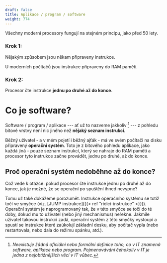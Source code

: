 ```yaml
---
draft: false
title: Aplikace / program / software
weight: 774
---
```


Všechny moderní procesory fungují na stejném principu, jako před 50 lety.

### **Krok 1:** 

Nějakým způsobem jsou někam připraveny instrukce.

U moderních počítačů jsou instrukce připraveny do RAM paměti.

### **Krok 2:** 

Procesor čte instrukce **jednu po druhé až do konce**.

# Co je software?

Software / program / aplikace --- ať už to nazveme jakkoliv [^b] --- z pohledu bitové vrstvy není nic jiného než **nějaký seznam instrukcí**.

Běžný uživatel - a v mém pojetí i běžný ajťák - má ve svém počítači na disku připravený **operační systém**. Toto je z bitového pohledu aplikace, jako každá jiná - pouze seznam instrukcí, který se nahraje do RAM paměti a procesor tyto instrukce začne provádět, jednu po druhé, až do konce.

## Proč operační systém nedoběhne až do konce?

Což vede k otázce: pokud procesor čte instrukce jednu po druhé až do konce, jak je možné, že se operační po spuštění ihned nevypne?

Tomu už také dokážeme porozumět. Instrukce operačního systému se totiž točí ve smyčce (viz. [JUMP instrukce]({{< ref "ridici-instrukce" >}})). Operační systém je naprogramovaný tak, že v této smyčce se točí do té doby, dokud mu to uživatel (nebo jiný mechanismus) neřekne. Jakmile uživatel takovou instrukci zadá, operační systém z této smyčky vystoupí a spustí se instrukce které zaúkolují základní desku, aby počítač vypla (nebo restartovala, nebo dala do režimu spánku, atd.).

[^b]: *Neexistuje žádná oficiální nebo formální definice toho, co v IT znamená software, aplikace nebo program. Pojmenovávání čehokoliv v IT je jedna z nejobtížnějších věcí v IT vůbec.*